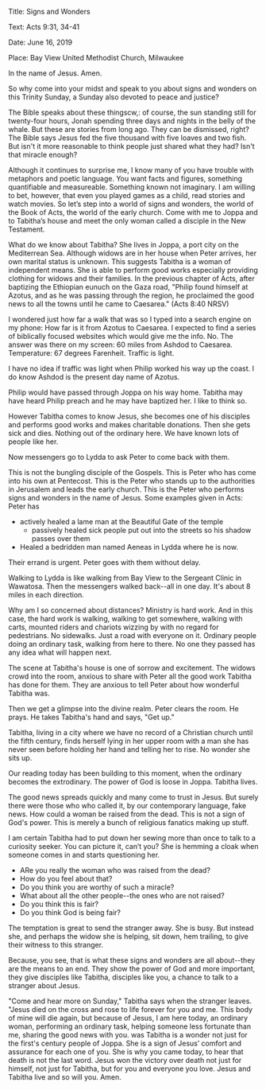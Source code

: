 Title: Signs and Wonders

Text: Acts 9:31, 34-41

Date: June 16, 2019

Place: Bay View United Methodist Church, Milwaukee

In the name of Jesus. Amen.

So why come into your midst and speak to you about signs and wonders on
this Trinity Sunday, a Sunday also
devoted to peace and justice?

The Bible speaks about these thingscw,:
of course, the sun standing still for
twenty-four hours, Jonah spending three days and nights in the belly of
the whale. But these are stories from
long ago. They can be dismissed, right? The Bible says Jesus
fed the five thousand with five loaves
and two fish. But isn't it more reasonable to think people just shared
what they had? Isn't that miracle
enough?

Although it continues to surprise me, I know many of you have trouble
with metaphors and poetic language. You
want facts and figures, something quantifiable and measureable. Something
known not imaginary. I am willing to
bet, however, that even you played games as a child, read stories and watch
movies. So let’s step into a world of signs and
wonders, the world of the Book of Acts, the world of the early
church. Come with me to Joppa and to Tabitha’s
house and meet the only woman called a disciple in the New Testament.

What do we know about Tabitha? She lives in Joppa, a port city on the
Mediterrean Sea. Although widows are in
her house when Peter arrives, her own marital status is unknown. This
suggests Tabitha is a woman of independent
means. She is able to perform good works especially providing clothing
for widows and their families. In the
previous chapter of Acts, after baptizing the Ethiopian eunuch on the
Gaza road, "Philip found himself at
Azotus, and as he was passing through the region, he proclaimed the good
news to all the towns until he came to
Caesarea." (Acts 8:40 NRSV)

I wondered just how far a walk that was so I typed into a search engine
on my phone: How far is it from Azotus
to Caesarea. I expected to find a series of biblically focused websites
which would give me the info. No. The
answer was there on my screen: 60 miles from Ashdod to
Caesarea. Temperature: 67 degrees Farenheit. Traffic is
light.

I have no idea if traffic was light when Philip worked his way up the
coast. I do know Ashdod is the present day
name of Azotus.

Philip would have passed through Joppa on his way home. Tabitha may have
heard Philip preach and he may have
baptized her. I like to think so.

However Tabitha comes to know Jesus, she becomes one of his disciples
and performs good works and makes charitable
donations. Then she gets sick and dies. Nothing out of the ordinary
here. We have known lots of people like her.

Now messengers go to Lydda to ask Peter to come back with them.

This is not the bungling disciple of the Gospels. This is Peter who has
come into his own at Pentecost. This is
the Peter who stands up to the authorities in Jerusalem and leads the
early church. This is the Peter who
performs signs and wonders in the name of Jesus. Some examples given in
Acts: Peter has

* actively healed a lame man at the Beautiful Gate of the temple
  * passively healed sick people put out into the streets so his shadow
  passes over them
* Healed a bedridden man named Aeneas in Lydda where he is now.

Their errand is urgent. Peter goes with them without delay.

Walking to Lydda is like walking from Bay View to the Sergeant Clinic
in Wawatosa. Then the messengers walked
back--all in one day. It's about 8 miles in each direction.

Why am I so concerned about distances? Ministry is hard work. And in
this case, the hard work is walking,
walking to get somewhere, walking with carts, mounted riders and chariots
wizzing by with no regard for
pedestrians. No sidewalks. Just a road with everyone on it. Ordinary
people doing an ordinary task, walking
from here to there. No one they
passed has any idea what will happen
next.

The scene at Tabitha's house is one of sorrow and excitement. The
widows crowd into the room, anxious to share with Peter all the good
work Tabitha has done for them. They are anxious to tell Peter about
how wonderful Tabitha was.

Then we get a glimpse into the divine realm. Peter clears the room. He
prays. He takes Tabitha's hand and says, "Get up."

Tabitha, living in a city
where we have no record of a Christian church until the fifth century,
finds herself lying in her upper room
with a man she has never seen before holding her hand and telling her
to rise. No wonder she sits up.

Our reading today has been building to this moment, when the ordinary
becomes the extrodinary. The power of God is loose in Joppa. Tabitha lives.

The good news spreads quickly and many come to trust in Jesus. But surely there
were those who who called it, by our contemporary language, fake news. How could
a woman be raised from the dead. This is not a sign of God's power. This is
merely a bunch of religious fanatics making up stuff.

I am certain Tabitha had to put down her sewing
more than once to talk to a curiosity
seeker. You can picture it, can’t you? She is hemming a cloak when
someone comes in and starts questioning her.

* ARe you really the woman who was raised from the dead?
* How do you feel about that?
* Do you think you are worthy of such a miracle?
* What about all the other people--the ones who are not raised?
* Do you think this is fair?
* Do you think God is being fair?

The temptation is great to send the stranger away. She is busy. But instead she,
and perhaps the widow she is helping,
sit down, hem trailing, to give their witness to this stranger.

Because, you see, that is what these signs and wonders are all about--they are the means to an end. They show the power of God and more important, they give disciples like Tabitha, disciples like you, a chance to talk to a stranger about Jesus.

"Come
and hear more on Sunday," Tabitha says
when the stranger leaves. "Jesus died on the cross and rose to life
forever for you and me. This body of mine
will die again, but because of Jesus, I am here today, an ordinary woman,
performing an ordinary task, helping
someone less fortunate than me, sharing the good news with you. was
Tabitha is a wonder not just for the first's
century people of Joppa. She is a sign of Jesus’ comfort and assurance
for each one of you. She is why you came
today, to hear that death is not the last word. Jesus won the victory
over death not just for himself, not just
for Tabitha, but for you and everyone you love. Jesus and Tabitha live
and so will you. Amen.
